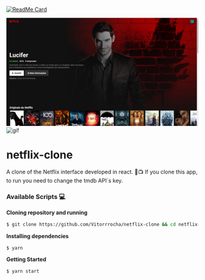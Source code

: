 [![ReadMe Card](https://github-readme-stats.vercel.app/api/pin/?username=vitorrrocha&repo=netflix-clone)](https://github.com/vitorrrocha/netflix-clone)

<img alt="gif" src="githubAssets/webImg.png"/>
<img alt="gif" src="githubAssets/mobileGif.gif" width="250" height="528"/>

# netflix-clone
A clone of the Netflix interface developed in react. 🍿📺
If you clone this app, to run you need to change the tmdb API´s key.

### Available Scripts 💻

**Cloning repository and running**

```bash
$ git clone https://github.com/Vitorrrocha/netflix-clone && cd netflix-clone
```

**Installing dependencies**

```bash
$ yarn
```

**Getting Started**

```bash
$ yarn start
```

